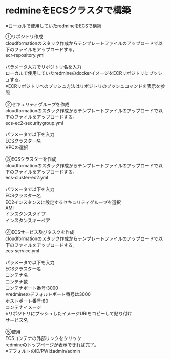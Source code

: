 # redmineをECSクラスタで構築
※ローカルで使用していたredmineをECSで構築

①リポジトリ作成<br>
cloudformationのスタック作成からテンプレートファイルのアップロードで以下のファイルをアップロードする。<br>
ecr-repository.yml<br>
<br>
パラメータ入力でリポジトリ名を入力<br>
ローカルで使用していたredmineのdockerイメージをECRリポジトリにプッシュする。<br>
※ECRリポジトリへのプッシュ方法はリポジトリのプッシュコマンドを表示を参照<br>
<br>
②セキュリティグループを作成　<br>
cloudformationのスタック作成からテンプレートファイルのアップロードで以下のファイルをアップロードする。<br>
ecs-ec2-securitygroup.yml<br>
<br>
パラメータで以下を入力<br>
ECSクラスター名<br>
VPCの選択<br>
<br>
③ECSクラスターを作成　<br>
cloudformationのスタック作成からテンプレートファイルのアップロードで以下のファイルをアップロードする。<br>
ecs-cluster-ec2.yml<br>
<br>
パラメータで以下を入力<br>
ECSクラスター名<br>
EC2インスタンスに設定するセキュリティグループを選択<br>
AMI<br>
インスタンスタイプ<br>
インスタンスキーペア<br>
<br>
④ECSサービス及びタスクを作成<br>
cloudformationのスタック作成からテンプレートファイルのアップロードで以下のファイルをアップロードする。<br>
ecs-service.yml<br>
<br>
パラメータで以下を入力<br>
ECSクラスター名<br>
コンテナ名<br>
コンテナ数<br>
コンテナポート番号:3000<br>
※redmineのデフォルトポート番号は3000<br>
ホストポート番号:80<br>
コンテナイメージ<br>
※リポジトリにプッシュしたイメージURIをコピーして貼り付け<br>
サービス名<br>
<br>
⑤使用<br>
ECSコンテナの外部リンクをクリック<br>
redmineのトップページが表示できれば完了。<br>
※デフォルトのID/PWはadmin/admin<br>
